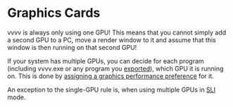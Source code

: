 # Graphics Cards

vvvv is always only using one GPU! This means that you cannot simply add a second GPU to a PC, move a render window to it and assume that this window is then running on that second GPU!

If your system has multiple GPUs, you can decide for each program (including vvvv.exe or any program you [exported](../../hde/exporting.md)), which GPU it is running on. This is done by [assigning a graphics performance preference](https://www.ghacks.net/2021/10/29/how-to-assign-graphics-performance-preferences-to-windows-11-programs/) for it.

An exception to the single-GPU rule is, when using multiple GPUs in [SLI](https://www.nvidia.com/en-gb/geforce/technologies/sli/) mode.